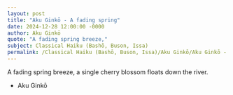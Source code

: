 ```yaml
---
layout: post
title: "Aku Ginkō - A fading spring"
date: 2024-12-28 12:00:00 -0000
author: Aku Ginkō
quote: "A fading spring breeze,"
subject: Classical Haiku (Bashō, Buson, Issa)
permalink: /Classical Haiku (Bashō, Buson, Issa)/Aku Ginkō/Aku Ginkō - A fading spring
---
```


A fading spring breeze,
a single cherry blossom
floats down the river.

- Aku Ginkō
